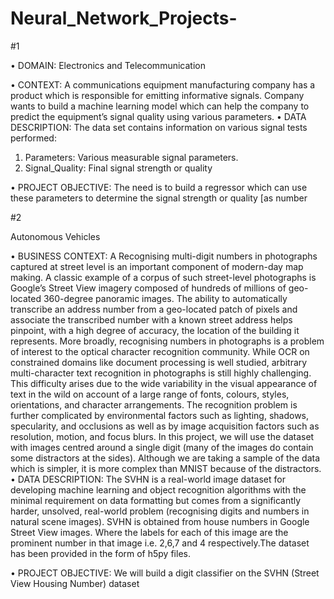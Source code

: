# Neural_Network_Projects-
#1

• DOMAIN: Electronics and Telecommunication

• CONTEXT: A communications equipment manufacturing company has a product which is responsible for emitting informative signals. Company wants to build a 
machine learning model which can help the company to predict the equipment’s signal quality using various parameters. 
• DATA DESCRIPTION: The data set contains information on various signal tests performed:
1. Parameters: Various measurable signal parameters.
2. Signal_Quality: Final signal strength or quality

• PROJECT OBJECTIVE: The need is to build a regressor which can use these parameters to determine the signal strength or quality [as number

#2

Autonomous Vehicles

• BUSINESS CONTEXT: A Recognising multi-digit numbers in photographs captured at street level is an important component of modern-day map making. A classic 
example of a corpus of such street-level photographs is Google’s Street View imagery composed of hundreds of millions of geo-located 360-degree panoramic 
images. 
The ability to automatically transcribe an address number from a geo-located patch of pixels and associate the transcribed number with a known street address 
helps pinpoint, with a high degree of accuracy, the location of the building it represents. More broadly, recognising numbers in photographs is a problem of interest 
to the optical character recognition community. 
While OCR on constrained domains like document processing is well studied, arbitrary multi-character text recognition in photographs is still highly challenging. This 
difficulty arises due to the wide variability in the visual appearance of text in the wild on account of a large range of fonts, colours, styles, orientations, and character 
arrangements. 
The recognition problem is further complicated by environmental factors such as lighting, shadows, specularity, and occlusions as well as by image acquisition 
factors such as resolution, motion, and focus blurs. In this project, we will use the dataset with images centred around a single digit (many of the images do contain 
some distractors at the sides). Although we are taking a sample of the data which is simpler, it is more complex than MNIST because of the distractors.
• DATA DESCRIPTION: The SVHN is a real-world image dataset for developing machine learning and object recognition algorithms with the minimal requirement on 
data formatting but comes from a significantly harder, unsolved, real-world problem (recognising digits and numbers in natural scene images). SVHN is obtained 
from house numbers in Google Street View images.
Where the labels for each of this image are the prominent number in that image i.e. 2,6,7 and 4 respectively.The dataset has been provided in the form of h5py files.

• PROJECT OBJECTIVE: We will build a digit classifier on the SVHN (Street View Housing Number) dataset
